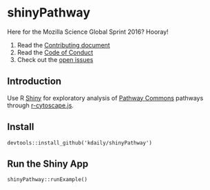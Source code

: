 # shinyPathway

Here for the Mozilla Science Global Sprint 2016? Hooray! 

1. Read the [Contributing document](CONTRIBUTING.md)
1. Read the [Code of Conduct](CODE_OF_CONDUCT.md)
1. Check out the [open issues](https://github.com/kdaily/shinyPathway/issues)

Introduction
------------

Use R [Shiny](https://shiny.rstudio.com) for exploratory analysis of [Pathway Commons](http://www.pathwaycommons.org/) pathways through [r-cytoscape.js](https://github.com/cytoscape/r-cytoscape.js).

Install
-------

```
devtools::install_github('kdaily/shinyPathway')
```

Run the Shiny App
-----------------

```
shinyPathway::runExample()
```
